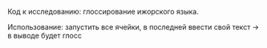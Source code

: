 Код к исследованию: глоссирование ижорского языка.

Использование: запустить все ячейки, в последней ввести свой текст -> в выводе будет глосс
